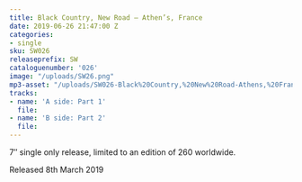 ```yaml
---
title: Black Country, New Road – Athen’s, France
date: 2019-06-26 21:47:00 Z
categories:
- single
sku: SW026
releaseprefix: SW
cataloguenumber: '026'
image: "/uploads/SW26.png"
mp3-asset: "/uploads/SW026-Black%20Country,%20New%20Road-Athens,%20France.mp3"
tracks:
- name: 'A side: Part 1'
  file: 
- name: 'B side: Part 2'
  file: 
---
```


7″ single only release, limited to an edition of 260 worldwide.

Released 8th March 2019